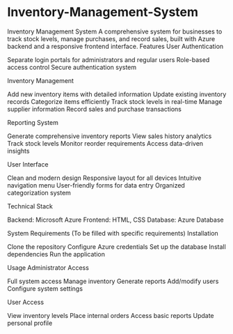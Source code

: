 # Inventory-Management-System
Inventory Management System
A comprehensive system for businesses to track stock levels, manage purchases, and record sales, built with Azure backend and a responsive frontend interface.
Features
User Authentication

Separate login portals for administrators and regular users
Role-based access control
Secure authentication system

Inventory Management

Add new inventory items with detailed information
Update existing inventory records
Categorize items efficiently
Track stock levels in real-time
Manage supplier information
Record sales and purchase transactions

Reporting System

Generate comprehensive inventory reports
View sales history analytics
Track stock levels
Monitor reorder requirements
Access data-driven insights

User Interface

Clean and modern design
Responsive layout for all devices
Intuitive navigation menu
User-friendly forms for data entry
Organized categorization system

Technical Stack

Backend: Microsoft Azure
Frontend: HTML, CSS
Database: Azure Database

System Requirements
(To be filled with specific requirements)
Installation

Clone the repository
Configure Azure credentials
Set up the database
Install dependencies
Run the application

Usage
Administrator Access

Full system access
Manage inventory
Generate reports
Add/modify users
Configure system settings

User Access

View inventory levels
Place internal orders
Access basic reports
Update personal profile
